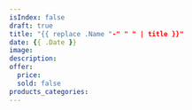 ```yaml
---
isIndex: false
draft: true
title: "{{ replace .Name "-" " " | title }}"
date: {{ .Date }}
image:
description:
offer:
  price:
  sold: false
products_categories:
---
```


